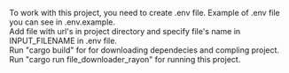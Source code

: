 To work with this project, you need to create .env file. Example of .env file you can see in .env.example.  <br />
Add file with url's in project directory and specify file's name in INPUT_FILENAME in .env file. <br/>
Run "cargo build" for for downloading dependecies and compling project. <br />
Run "cargo run file_downloader_rayon" for running this project. <br />
